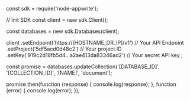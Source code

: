 const sdk = require('node-appwrite');

// Init SDK
const client = new sdk.Client();

const databases = new sdk.Databases(client);

client
    .setEndpoint('https://[HOSTNAME_OR_IP]/v1') // Your API Endpoint
    .setProject('5df5acd0d48c2') // Your project ID
    .setKey('919c2d18fb5d4...a2ae413da83346ad2') // Your secret API key
;

const promise = databases.updateCollection('[DATABASE_ID]', '[COLLECTION_ID]', '[NAME]', 'document');

promise.then(function (response) {
    console.log(response);
}, function (error) {
    console.log(error);
});